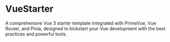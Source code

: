 # VueStarter
A comprehensive Vue 3 starter template integrated with PrimeVue, Vue Router, and Pinia, designed to kickstart your Vue development with the best practices and powerful tools.
